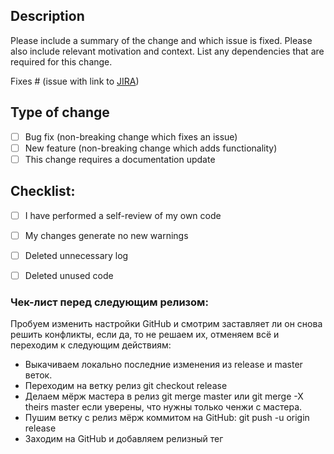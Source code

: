 ## Description

Please include a summary of the change and which issue is fixed. Please also include relevant motivation and context. List any dependencies that are required for this change.

Fixes # (issue with link to [JIRA](https://cowchain.atlassian.net/))

## Type of change

- [ ] Bug fix (non-breaking change which fixes an issue)
- [ ] New feature (non-breaking change which adds functionality)
- [ ] This change requires a documentation update

## Checklist:

- [ ] I have performed a self-review of my own code
- [ ] My changes generate no new warnings
- [ ] Deleted unnecessary log
- [ ] Deleted unused code


### Чек-лист перед следующим релизом:
Пробуем изменить настройки GitHub и смотрим заставляет ли он снова решить конфликты, если да, то не решаем их, отменяем всё и переходим к следующим действиям:
- Выкачиваем локально последние изменения из  release  и master веток.
- Переходим на ветку релиз git checkout release
- Делаем мёрж мастера в релиз git merge master или git merge -X theirs master если уверены, что нужны только ченжи с мастера.
- Пушим ветку с релиз мёрж коммитом на GitHub: git push -u origin release
- Заходим на GitHub и добавляем релизный тег